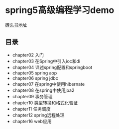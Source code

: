 # spring5高级编程学习demo

[砖头书地址](http://www.tup.tsinghua.edu.cn/booksCenter/book_07978501.html)

## 目录

- chapter02 入门
- chapter03 在Spring中引入ioc和di
- chapter04 详述spring配置和springboot
- chapter05 spring aop
- chapter06 spring jdbc
- chapter07 在spring中使用hibernate
- chapter08 在spring中使用jpa2
- chapter09 事务管理
- chapter10 类型转换和格式化验证
- chapter11 任务调度
- chapter12 spring远程处理
- chapter16 web应用
